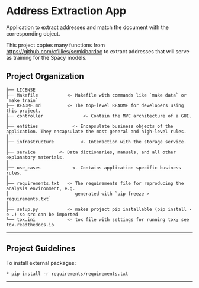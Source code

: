 Address Extraction App
==============================

Application to extract addresses and match the document with the corresponding object.

This project copies many functions from https://github.com/cfillies/semkibardoc to extract addresses that will serve as training for the Spacy models.

Project Organization
------------

    ├── LICENSE
    ├── Makefile           <- Makefile with commands like `make data` or `make train`
    ├── README.md          <- The top-level README for developers using this project.
    ├── controller               <- Contain the MVC architecture of a GUI.
    │
    ├── entities             <- Encapsulate business objects of the application. They encapsulate the most general and high-level rules.
    │
    ├── infrastructure          <- Interaction with the storage service.
    │
    ├── service         <- Data dictionaries, manuals, and all other explanatory materials.
    │
    ├── use_cases            <- Contains application specific business rules.
    │
    ├── requirements.txt   <- The requirements file for reproducing the analysis environment, e.g.
    │                         generated with `pip freeze > requirements.txt`
    │
    ├── setup.py           <- makes project pip installable (pip install -e .) so src can be imported
    └── tox.ini            <- tox file with settings for running tox; see tox.readthedocs.io


--------

Project Guidelines
------------
To install external packages:

    * pip install -r requirements/requirements.txt
--------